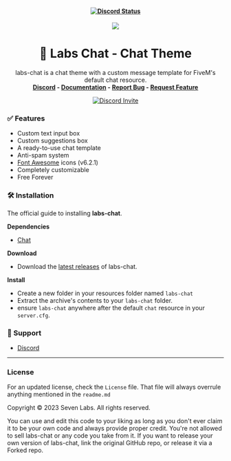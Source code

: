 <h4 align="center">
	<a href="https://impulse101.cc/discord" title=""><img alt="Discord Status" src="https://discordapp.com/api/guilds/991700534782332939/widget.png"></a>
</h4>

<div align="center">
	<img src="https://user-images.githubusercontent.com/24248108/164179346-a4f24916-7c9f-42db-b89e-6df85b01ca61.jpg">
	<h1 align="center">🎨 Labs Chat - Chat Theme</h1>
	<p align="center">
	    labs-chat is a chat theme with a custom message template for FiveM's default chat resource.
	    <br/>
	    <b><a href='https://impulse101.cc/discord'>Discord</a> - <a href='#'>Documentation</a> - <a href="https://github.com/sevenlabs/labs-chat/issues">Report Bug</a> - <a href="https://github.com/sevenlabs/labs-chat/issues">Request Feature</a></b></h5>
  	</p>
	<a href="https://impulse101.cc/discord" title=""><img alt="Discord Invite" src="https://discordapp.com/api/guilds/991700534782332939/widget.png?style=banner2"></a>
</div>

### ✅ Features

- Custom text input box
- Custom suggestions box
- A ready-to-use chat template
- Anti-spam system
- [Font Awesome](https://fontawesome.com/) icons (v6.2.1)
- Completely customizable
- Free Forever

### 🛠 Installation
The official guide to installing **labs-chat**.

**Dependencies**
- [Chat](https://github.com/citizenfx/cfx-server-data/tree/master/resources/%5Bgameplay%5D/chat)

**Download**
- Download the [latest releases](https://github.com/sevenlabs/labs-chat/releases/latest) of labs-chat.

**Install**
- Create a new folder in your resources folder named ``labs-chat``
- Extract the archive's contents to your ``labs-chat`` folder.
- ensure ``labs-chat`` anywhere after the default ``chat`` resource in your ``server.cfg``.

### 🙋 Support
- [Discord](https://impulse101.cc/discord)

--------
### License
For an updated license, check the ``License`` file. That file will always overrule anything mentioned in the ``readme.md``

Copyright © 2023 Seven Labs. All rights reserved.

You can use and edit this code to your liking as long as you don't ever claim it to be your own code and always provide proper credit. You're not allowed to sell labs-chat or any code you take from it. If you want to release your own version of labs-chat, link the original GitHub repo, or release it via a Forked repo.
